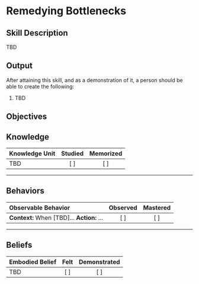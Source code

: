 # Remedying Bottlenecks

**Skill Description**
----------
TBD


**Output**
----------
After attaining this skill, and as a demonstration of it, a person should be able to create the following:

1. TBD


**Objectives**
----------
## **Knowledge**


| Knowledge Unit   |      Studied      | Memorized |
|:-------------|:------------------:|:--------:|
| TBD | [ ] | [ ]  |

----------


## **Behaviors**

| Observable Behavior   |      Observed      | Mastered |
|:-------------|:------------------:|:--------:|
| **Context:** When [TBD]... **Action:** ... | [ ] | [ ]  |



----------


## **Beliefs**


| Embodied Belief   |      Felt      | Demonstrated |
|:-------------|:------------------:|:--------:|
| TBD | [ ] | [ ]  |

